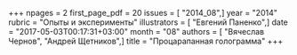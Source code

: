 +++
npages = 2
first_page_pdf = 20
issues = [ "2014_08",]
year = "2014"
rubric = "Опыты и эксперименты"
illustrators = [ "Евгений Паненко",]
date = "2017-05-03T00:17:31+03:00"
month = "08"
authors = [ "Вячеслав Чернов", "Андрей Щетников",]
title = "Процарапанная голограмма"
+++
